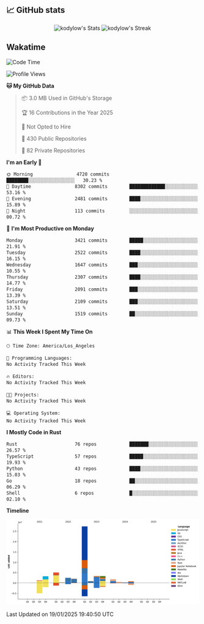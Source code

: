 ## 📈 GitHub stats
<!--START_SECTION:github-->
<div class="badges-githubstats">
  <p align="center">
    <img src="https://github-readme-stats.vercel.app/api?username=kodylow&theme=tokyonight&show_icons=true&hide_border=true&count_private=true" alt="kodylow's Stats" height="165">
    <img src="https://github-readme-streak-stats.herokuapp.com/?user=kodylow&theme=tokyonight&hide_border=true" alt="kodylow's Streak" height="165">
  </p>
</div>
<!--END_SECTION:github-->

## Wakatime 
<!--START_SECTION:waka-->
![Code Time](http://img.shields.io/badge/Code%20Time-1%2C292%20hrs%2052%20mins-blue)

![Profile Views](http://img.shields.io/badge/Profile%20Views-1-blue)

**🐱 My GitHub Data** 

> 📦 3.0 MB Used in GitHub's Storage 
 > 
> 🏆 16 Contributions in the Year 2025
 > 
> 🚫 Not Opted to Hire
 > 
> 📜 430 Public Repositories 
 > 
> 🔑 82 Private Repositories 
 > 
**I'm an Early 🐤** 

```text
🌞 Morning                4720 commits        ████████░░░░░░░░░░░░░░░░░   30.23 % 
🌆 Daytime                8302 commits        █████████████░░░░░░░░░░░░   53.16 % 
🌃 Evening                2481 commits        ████░░░░░░░░░░░░░░░░░░░░░   15.89 % 
🌙 Night                  113 commits         ░░░░░░░░░░░░░░░░░░░░░░░░░   00.72 % 
```
📅 **I'm Most Productive on Monday** 

```text
Monday                   3421 commits        █████░░░░░░░░░░░░░░░░░░░░   21.91 % 
Tuesday                  2522 commits        ████░░░░░░░░░░░░░░░░░░░░░   16.15 % 
Wednesday                1647 commits        ███░░░░░░░░░░░░░░░░░░░░░░   10.55 % 
Thursday                 2307 commits        ████░░░░░░░░░░░░░░░░░░░░░   14.77 % 
Friday                   2091 commits        ███░░░░░░░░░░░░░░░░░░░░░░   13.39 % 
Saturday                 2109 commits        ███░░░░░░░░░░░░░░░░░░░░░░   13.51 % 
Sunday                   1519 commits        ██░░░░░░░░░░░░░░░░░░░░░░░   09.73 % 
```


📊 **This Week I Spent My Time On** 

```text
🕑︎ Time Zone: America/Los_Angeles

💬 Programming Languages: 
No Activity Tracked This Week

🔥 Editors: 
No Activity Tracked This Week

🐱‍💻 Projects: 
No Activity Tracked This Week

💻 Operating System: 
No Activity Tracked This Week
```

**I Mostly Code in Rust** 

```text
Rust                     76 repos            ███████░░░░░░░░░░░░░░░░░░   26.57 % 
TypeScript               57 repos            █████░░░░░░░░░░░░░░░░░░░░   19.93 % 
Python                   43 repos            ████░░░░░░░░░░░░░░░░░░░░░   15.03 % 
Go                       18 repos            ██░░░░░░░░░░░░░░░░░░░░░░░   06.29 % 
Shell                    6 repos             █░░░░░░░░░░░░░░░░░░░░░░░░   02.10 % 
```



**Timeline**

![Lines of Code chart](https://raw.githubusercontent.com/Kodylow/Kodylow/master/assets/bar_graph.png)


 Last Updated on 19/01/2025 19:40:50 UTC
<!--END_SECTION:waka-->
